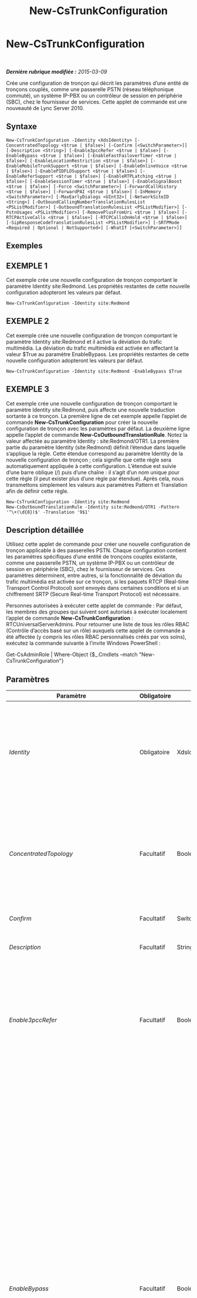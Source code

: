 ﻿---
title: New-CsTrunkConfiguration
TOCTitle: New-CsTrunkConfiguration
ms:assetid: f3958f86-3313-4929-9f9d-f796a2669aea
ms:mtpsurl: https://technet.microsoft.com/fr-fr/library/Gg413021(v=OCS.15)
ms:contentKeyID: 49299347
ms.date: 05/20/2016
mtps_version: v=OCS.15
ms.translationtype: HT
---

# New-CsTrunkConfiguration

 

_**Dernière rubrique modifiée :** 2015-03-09_

Crée une configuration de tronçon qui décrit les paramètres d’une entité de tronçons couplés, comme une passerelle PSTN (réseau téléphonique commuté), un système IP-PBX ou un contrôleur de session en périphérie (SBC), chez le fournisseur de services. Cette applet de commande est une nouveauté de Lync Server 2010.

## Syntaxe

    New-CsTrunkConfiguration -Identity <XdsIdentity> [-ConcentratedTopology <$true | $false>] [-Confirm [<SwitchParameter>]] [-Description <String>] [-Enable3pccRefer <$true | $false>] [-EnableBypass <$true | $false>] [-EnableFastFailoverTimer <$true | $false>] [-EnableLocationRestriction <$true | $false>] [-EnableMobileTrunkSupport <$true | $false>] [-EnableOnlineVoice <$true | $false>] [-EnablePIDFLOSupport <$true | $false>] [-EnableReferSupport <$true | $false>] [-EnableRTPLatching <$true | $false>] [-EnableSessionTimer <$true | $false>] [-EnableSignalBoost <$true | $false>] [-Force <SwitchParameter>] [-ForwardCallHistory <$true | $false>] [-ForwardPAI <$true | $false>] [-InMemory <SwitchParameter>] [-MaxEarlyDialogs <UInt32>] [-NetworkSiteID <String>] [-OutboundCallingNumberTranslationRulesList <PSListModifier>] [-OutboundTranslationRulesList <PSListModifier>] [-PstnUsages <PSListModifier>] [-RemovePlusFromUri <$true | $false>] [-RTCPActiveCalls <$true | $false>] [-RTCPCallsOnHold <$true | $false>] [-SipResponseCodeTranslationRulesList <PSListModifier>] [-SRTPMode <Required | Optional | NotSupported>] [-WhatIf [<SwitchParameter>]]

## Exemples

## EXEMPLE 1

Cet exemple crée une nouvelle configuration de tronçon comportant le paramètre Identity site:Redmond. Les propriétés restantes de cette nouvelle configuration adopteront les valeurs par défaut.

    New-CsTrunkConfiguration -Identity site:Redmond

## EXEMPLE 2

Cet exemple crée une nouvelle configuration de tronçon comportant le paramètre Identity site:Redmond et il active la déviation du trafic multimédia. La déviation du trafic multimédia est activée en affectant la valeur $True au paramètre EnableBypass. Les propriétés restantes de cette nouvelle configuration adopteront les valeurs par défaut.

    New-CsTrunkConfiguration -Identity site:Redmond -EnableBypass $True

## EXEMPLE 3

Cet exemple crée une nouvelle configuration de tronçon comportant le paramètre Identity site:Redmond, puis affecte une nouvelle traduction sortante à ce tronçon. La première ligne de cet exemple appelle l’applet de commande **New-CsTrunkConfiguration** pour créer la nouvelle configuration de tronçon avec les paramètres par défaut. La deuxième ligne appelle l’applet de commande **New-CsOutboundTranslationRule**. Notez la valeur affectée au paramètre Identity : site:Redmond/OTR1. La première partie du paramètre Identity (site:Redmond) définit l’étendue dans laquelle s’applique la règle. Cette étendue correspond au paramètre Identity de la nouvelle configuration de tronçon ; cela signifie que cette règle sera automatiquement appliquée à cette configuration. L’étendue est suivie d’une barre oblique (/) puis d’une chaîne : il s’agit d’un nom unique pour cette règle (il peut exister plus d’une règle par étendue). Après cela, nous transmettons simplement les valeurs aux paramètres Pattern et Translation afin de définir cette règle.

    New-CsTrunkConfiguration -Identity site:Redmond
    New-CsOutboundTranslationRule -Identity site:Redmond/OTR1 -Pattern '^\+(\d{8})$' -Translation '9$1'

## Description détaillée

Utilisez cette applet de commande pour créer une nouvelle configuration de tronçon applicable à des passerelles PSTN. Chaque configuration contient les paramètres spécifiques d’une entité de tronçons couplés existante, comme une passerelle PSTN, un système IP-PBX ou un contrôleur de session en périphérie (SBC), chez le fournisseur de services. Ces paramètres déterminent, entre autres, si la fonctionnalité de déviation du trafic multimédia est activée sur ce tronçon, si les paquets RTCP (Real-time Transport Control Protocol) sont envoyés dans certaines conditions et si un chiffrement SRTP (Secure Real-time Transport Protocol) est nécessaire.

Personnes autorisées à exécuter cette applet de commande : Par défaut, les membres des groupes qui suivent sont autorisés à exécuter localement l’applet de commande **New-CsTrunkConfiguration** : RTCUniversalServerAdmins. Pour retourner une liste de tous les rôles RBAC (Contrôle d’accès basé sur un rôle) auxquels cette applet de commande a été affectée (y compris les rôles RBAC personnalisés créés par vos soins), exécutez la commande suivante à l’invite Windows PowerShell :

Get-CsAdminRole | Where-Object {$\_.Cmdlets –match "New-CsTrunkConfiguration"}

## Paramètres


<table>
<colgroup>
<col style="width: 25%" />
<col style="width: 25%" />
<col style="width: 25%" />
<col style="width: 25%" />
</colgroup>
<thead>
<tr class="header">
<th>Paramètre</th>
<th>Obligatoire</th>
<th>Type</th>
<th>Description</th>
</tr>
</thead>
<tbody>
<tr class="odd">
<td><p><em>Identity</em></p></td>
<td><p>Obligatoire</p></td>
<td><p>XdsIdentity</p></td>
<td><p>Identificateur unique qui inclut l’étendue de la configuration de tronçon. La configuration de tronçon peut être créée au niveau de l’étendue globale ou de l’étendue Site, voire au niveau de l’étendue Service pour un service de passerelle PSTN. (Une configuration globale existe par défaut et ne peut être ni supprimée, ni recréé.) Exemple : site:Redmond (pour le site) ou PstnGateway:Redmond.litwareinc.com (pour le service).</p></td>
</tr>
<tr class="even">
<td><p><em>ConcentratedTopology</em></p></td>
<td><p>Facultatif</p></td>
<td><p>Boolean</p></td>
<td><p>La valeur de ce paramètre détermine s’il existe un point de terminaison multimédia connu (une passerelle PSTN où la terminaison multimédia possède la même adresse IP que la terminaison de signalisation est un exemple de point de terminaison multimédia connu). Définissez cette valeur sur False si le tronçon ne comporte pas de point de terminaison multimédia connu.</p>
<p>Valeur par défaut : True</p></td>
</tr>
<tr class="odd">
<td><p><em>Confirm</em></p></td>
<td><p>Facultatif</p></td>
<td><p>SwitchParameter</p></td>
<td><p>Vous demande confirmation avant d’exécuter la commande.</p></td>
</tr>
<tr class="even">
<td><p><em>Description</em></p></td>
<td><p>Facultatif</p></td>
<td><p>String</p></td>
<td><p>Chaîne décrivant l’objectif de la configuration de tronçon.</p></td>
</tr>
<tr class="odd">
<td><p><em>Enable3pccRefer</em></p></td>
<td><p>Facultatif</p></td>
<td><p>Boolean</p></td>
<td><p>Indique si le protocole 3pcc peut être utilisé pour autoriser les appels transférés à ignorer le site hébergé. 3pcc est également connu sous le nom de « contrôle tiers », et se produit quand un tiers est utilisé pour connecter une paire d’appelants (par exemple, un opérateur passant un appel d’une personne A à une personne B). La méthode REFER est une méthode SIP standard qui indique que le destinataire doit contacter un tiers en utilisant les informations fournies par l’émetteur. La valeur par défaut est False ($False).</p></td>
</tr>
<tr class="even">
<td><p><em>EnableBypass</em></p></td>
<td><p>Facultatif</p></td>
<td><p>Boolean</p></td>
<td><p>La valeur de ce paramètre détermine si la fonctionnalité de déviation du trafic multimédia est activée pour ce tronçon. Définissez cette valeur sur True pour activer la déviation du trafic multimédia. Notez que pour que la déviation du trafic multimédia fonctionne correctement, les passerelles PSTN, les contrôleurs de session en périphérie (SBC) et les autocommutateurs privés (PBX) doivent prendre en charge certaines fonctionnalités, parmi lesquelles :</p>
<p>- La possibilité de recevoir des réponses dirigées à une invitation.</p>
<p>- Les clients Lync Server et le point de terminaison multimédia doivent pouvoir communiquer directement entre eux sans passer par un serveur de médiation.</p>
<p>- Le sous-réseau de la passerelle doit être défini comme étant situé sur le même site que celui du sous-réseau du client. S’il est situé sur un autre site, les sites ne doivent pas être séparés par des liaisons réseau étendu (WAN) munies d’une bande passante restreinte.</p>
<p>La déviation du trafic multimédia ne peut être activée que dans les circonstances suivantes :</p>
<p>- Le paramètre ConcentratedTopology est défini sur True.</p>
<p>- Le paramètre EnableReferSupport est défini sur False, RTCPActiveCalls et RTCPCallsOnHold sont définis sur False ou EnableReferSupport est défini sur True.</p>
<p>Notez que si EnableBypass est True et EnableReferSupport est False, les appels déviés et transférés par la suite deviennent non déviés.</p>
<p>Pour que la déviation du trafic multimédia fonctionne pour un tronçon en particulier, vous devez l’activer globalement et individuellement pour le tronçon en question. Utilisez l’applet de commande <strong>New-CsNetworkMediaBypassConfiguration</strong> pour activer globalement la déviation du trafic multimédia.</p>
<p>Valeur par défaut : False</p></td>
</tr>
<tr class="odd">
<td><p><em>EnableFastFailoverTimer</em></p></td>
<td><p>Facultatif</p></td>
<td><p>Boolean</p></td>
<td><p>Quand la valeur est True, les appels sortants auxquels la passerelle ne répond pas dans les 10 secondes seront routés vers la jonction suivante disponible ; s’il n’existe aucune jonction supplémentaire, l’appel est automatiquement abandonné. Dans une organisation avec des réponses de passerelle ou réseau lentes, cela peut entraîner l’abandon de nombreux appels.</p>
<p>La valeur par défaut est True.</p></td>
</tr>
<tr class="even">
<td><p><em>EnableLocationRestriction</em></p></td>
<td><p>Facultatif</p></td>
<td><p>Boolean</p></td>
<td><p>Lorsqu’il est défini sur True, le routage des communications vocales basé sur l’emplacement est activé pour les appels transmis par le biais des jonctions SIP gérées par la collection spécifiée de paramètres de configuration de jonction SIP. Dans le cadre du routage des communications vocales basé sur l’emplacement, l’emplacement de l’utilisateur qui passe l’appel et l’emplacement de l’utilisateur qui reçoit l’appel sont pris en compte lors de l’acheminement des appels. Si cette propriété a la valeur True (la valeur par défaut est False), vous devez également définir la propriété NetworkSiteId.</p>
<p>Ce paramètre a été introduit dans la version publiée en février 2013 de Lync Server 2013.</p></td>
</tr>
<tr class="odd">
<td><p><em>EnableMobileTrunkSupport</em></p></td>
<td><p>Facultatif</p></td>
<td><p>Boolean</p></td>
<td><p>Définit si le fournisseur de services est un opérateur mobile.</p>
<p>Valeur par défaut : False</p></td>
</tr>
<tr class="even">
<td><p><em>EnableOnlineVoice</em></p></td>
<td><p>Facultatif</p></td>
<td><p>Boolean</p></td>
<td><p>Indique si les jonctions SIP prennent en charge la Voix en ligne. Avec la Voix en ligne, les utilisateurs disposent d’un compte Lync Server local, mais leur messagerie vocale est hébergée par Office 365. La valeur par défaut est False ($False).</p></td>
</tr>
<tr class="odd">
<td><p><em>EnablePIDFLOSupport</em></p></td>
<td><p>Facultatif</p></td>
<td><p>Boolean</p></td>
<td><p>Définit si les appels d’urgence doivent être acheminés avec un objet PIDF-LO (Presence Information Data Format Location Object) via la passerelle définie. Définissez ce paramètre sur True si les appels d’urgence sont à acheminer vers un fournisseur de services d’urgence certifié. (L’emplacement sera transmis avec l’appel.)</p>
<p>Valeur par défaut : False</p></td>
</tr>
<tr class="even">
<td><p><em>EnableReferSupport</em></p></td>
<td><p>Facultatif</p></td>
<td><p>Boolean</p></td>
<td><p>Détermine si ce tronçon prend en charge la réception de demandes de référencement en provenance du serveur de médiation.</p>
<p>La déviation du trafic multimédia ne peut être activée que dans les circonstances suivantes :</p>
<p>- Le paramètre ConcentratedTopology est défini sur True.</p>
<p>- Le paramètre EnableReferSupport est défini sur False, RTCPActiveCalls et RTCPCallsOnHold sont définis sur False ou EnableReferSupport est défini sur True.</p>
<p>Notez que si EnableBypass est True et EnableReferSupport est False, les appels déviés et transférés par la suite deviennent non déviés.</p>
<p>Valeur par défaut : True</p></td>
</tr>
<tr class="odd">
<td><p><em>EnableRTPLatching</em></p></td>
<td><p>Facultatif</p></td>
<td><p>Boolean</p></td>
<td><p>Indique si les jonctions SIP prennent en charge l’accrochage RTP. L’accrochage RTP est une technologie qui permet la connectivité RTP/RTCP via un appareil ou un pare-feu NAT (traduction d’adresses réseau). La valeur par défaut est False ($False).</p></td>
</tr>
<tr class="even">
<td><p><em>EnableSessionTimer</em></p></td>
<td><p>Facultatif</p></td>
<td><p>Boolean</p></td>
<td><p>Indique si le temporisateur de session est activé. Les temporisateurs de session sont utilisés pour déterminer si une session particulière est toujours active.</p>
<p>Notez que même si ce paramètre est défini sur False, des temporisateurs de session peuvent être appliqués si un temporisateur de session est activé pour la connexion distante. Dans un cas comme celui-ci, le serveur de médiation répond aux sondages du temporisateur de session à partir de l’entité distante.</p>
<p>Valeur par défaut : False</p></td>
</tr>
<tr class="odd">
<td><p><em>EnableSignalBoost</em></p></td>
<td><p>Facultatif</p></td>
<td><p>Boolean</p></td>
<td><p>Lorsque ce paramètre est défini sur True, la passerelle PSTN, le système IP-PBX ou le contrôleur de session en périphérie (SBC) chez le fournisseur de services gonfle le volume audio en flux vocaux qui sont transmis au serveur de médiation ou aux clients Lync Server. Si cette valeur est définie sur False, le volume audio sera augmenté soit sur le serveur de médiation (pour les appels non déviés), soit sur les clients Lync Server (pour les appels déviés).</p>
<p>Valeur par défaut : False</p></td>
</tr>
<tr class="even">
<td><p><em>Force</em></p></td>
<td><p>Facultatif</p></td>
<td><p>SwitchParameter</p></td>
<td><p>Supprime les invites de confirmation qui s’affichent avant d’effectuer des modifications.</p></td>
</tr>
<tr class="odd">
<td><p><em>ForwardCallHistory</em></p></td>
<td><p>Facultatif</p></td>
<td><p>Boolean</p></td>
<td><p>Indique si les informations d’historique d’appel sont transférées via la jonction. La valeur par défaut est False ($False).</p></td>
</tr>
<tr class="even">
<td><p><em>ForwardPAI</em></p></td>
<td><p>Facultatif</p></td>
<td><p>Boolean</p></td>
<td><p>Indique si l’en-tête P-Asserted-Identity (PAI) sera transféré avec l’appel. L’en-tête PAI permet de vérifier l’identité de l’appelant. La valeur par défaut est False ($False).</p></td>
</tr>
<tr class="odd">
<td><p><em>InMemory</em></p></td>
<td><p>Facultatif</p></td>
<td><p>SwitchParameter</p></td>
<td><p>Crée une référence d’objet sans valider l’objet comme une modification définitive. Si vous affectez à une variable la sortie de cette cmdlet appelée avec ce paramètre, vous pouvez apporter des modifications aux propriétés de la référence d’objet, puis les valider en appelant la cmdlet Set- correspondante.</p></td>
</tr>
<tr class="even">
<td><p><em>MaxEarlyDialogs</em></p></td>
<td><p>Facultatif</p></td>
<td><p>UInt32</p></td>
<td><p>Nombre maximal de réponses dirigées qu’une passerelle PSTN, un système IP-PBX ou un contrôleur de session en périphérie (SBC), chez le fournisseur de services, peut recevoir pour une invitation qui est envoyée au serveur de médiation.</p>
<p>Valeur par défaut : 20</p></td>
</tr>
<tr class="odd">
<td><p><em>NetworkSiteID</em></p></td>
<td><p>Facultatif</p></td>
<td><p>String</p></td>
<td><p>ID de site du site réseau associé à la nouvelle collection de paramètres de configuration de jonction. Si la propriété EnableLocationRestriction a la valeur True, le routage des communications vocales basé sur l’emplacement par le biais de cette jonction est géré à l’aide des paramètres configurés pour le site spécifié. Vous pouvez récupérer les ID de site réseau à l’aide de cette commande :</p>
<p>Get-CsNetworkSite | Select NetworkSiteID</p>
<p>Ce paramètre a été introduit dans la version publiée en février 2013 de Lync Server 2013.</p></td>
</tr>
<tr class="even">
<td><p><em>OutboundCallingNumberTranslationRulesList</em></p></td>
<td><p>Facultatif</p></td>
<td><p>PSListModifier</p></td>
<td><p>Collection de règles de traduction de numéro d’appel sortant assignées à la jonction. Vous pouvez extraire ces informations sur les règles disponibles avec la commande :</p>
<p>Get-CsOutboundCallingNumberTranslationRule</p></td>
</tr>
<tr class="odd">
<td><p><em>OutboundTranslationRulesList</em></p></td>
<td><p>Facultatif</p></td>
<td><p>PSListModifier</p></td>
<td><p>Collection de règles de traduction de numéros de téléphone qui s’appliquent aux appels gérés par le routage sortant (appels acheminés vers les destinations PBX ou PSTN).</p>
<p>Même si cette liste et ces règles peuvent être créées directement avec cette applet de commande, il est recommandé de créer les règles de traduction sortante avec l’applet de commande <strong>New-CsOutboundTranslationRule</strong> qui crée la règle et l’attribue à la configuration de tronçon avec l’étendue correspondante.</p></td>
</tr>
<tr class="even">
<td><p><em>PstnUsages</em></p></td>
<td><p>Facultatif</p></td>
<td><p>PSListModifier</p></td>
<td><p>Collection d’utilisations PSTN assignées à la jonction. Vous pouvez extraire ces informations sur les utilisations disponibles avec la commande :</p>
<p>Get-CsPstnUsage</p></td>
</tr>
<tr class="odd">
<td><p><em>RemovePlusFromUri</em></p></td>
<td><p>Facultatif</p></td>
<td><p>Boolean</p></td>
<td><p>La définition de ce paramètre sur True entraînera la suppression des signes plus (+) à gauche des URI (Uniform Resource Identifier) par le serveur de médiation avant de les envoyer au fournisseur de services.</p>
<p>Valeur par défaut : False</p></td>
</tr>
<tr class="even">
<td><p><em>RTCPActiveCalls</em></p></td>
<td><p>Facultatif</p></td>
<td><p>Boolean</p></td>
<td><p>Ce paramètre détermine si des paquets RTCP sont transmis à la passerelle PSTN, au système IP-PBX ou au contrôleur de session en périphérie (SBC) côté fournisseur de services pour les appels actifs. Un appel actif dans ce contexte désigne un appel qui est autorisé à voyager dans au moins une direction. Si le paramètre RTCPActiveCalls est défini sur True, le serveur de médiation ou le client Lync Server peut mettre fin à un appel s’il ne reçoit aucun paquet RTCP dans un délai de plus de 30 secondes.</p>
<p>Notez que toute désactivation des contrôles du trafic multimédia RTCP reçu pour les appels actifs dans les éléments de Lync Server vous prive d’un garde-fou important lors de la détection d’une paire supprimée. Cette opération ne doit donc être effectuée que si elle est vraiment nécessaire.</p>
<p>Valeur par défaut : True</p></td>
</tr>
<tr class="odd">
<td><p><em>RTCPCallsOnHold</em></p></td>
<td><p>Facultatif</p></td>
<td><p>Boolean</p></td>
<td><p>Ce paramètre détermine si des paquets RTCP continuent d’être envoyés sur le tronçon pour les appels qui ont été mis en attente et si aucun paquet multimédia n’est supposé prendre une direction quelconque. Si une attente musicale est activée sur le client Lync Server ou sur le tronçon, l’appel sera considéré comme étant actif et cette propriété sera ignorée. Dans ces circonstances, utilisez le paramètre RTCPActiveCalls.</p>
<p>Notez que toute désactivation des contrôles du trafic multimédia RTCP reçu pour les appels actifs dans les éléments de Lync Server vous prive d’un garde-fou important lors de la détection d’une paire supprimée. Cette opération ne doit donc être effectuée que si elle est vraiment nécessaire.</p>
<p>Valeur par défaut : True</p></td>
</tr>
<tr class="even">
<td><p><em>SipResponseCodeTranslationRulesList</em></p></td>
<td><p>Facultatif</p></td>
<td><p>PSListModifier</p></td>
<td><p>Liste de règles de traduction de codes de réponse SIP applicables aux codes de réponse reçus d’une passerelle PSTN, d’un système IP-PBX ou d’un contrôleur de session en périphérie (SBC) chez le fournisseur de services. Ces règles permettent à l’administrateur de mapper les codes de réponse SIP ayant des valeurs comprises entre 400 et 699 reçues dans un tronçon avec des nouvelles valeurs plus cohérentes avec Lync Server.</p>
<p>Vous pouvez créer cette liste et les règles qui y correspondent directement à l’aide de cette applet de commande. Néanmoins, nous vous recommandons de créer les règles de traduction de codes de réponse SIP en appelant l’applet de commande <strong>New-CsSipResponseCodeTranslationRule</strong>. Celle-ci crée la règle et l’attribue à la configuration de tronçon avec l’étendue correspondante.</p></td>
</tr>
<tr class="odd">
<td><p><em>SRTPMode</em></p></td>
<td><p>Facultatif</p></td>
<td><p>SRTPMode</p></td>
<td><p>La valeur de ce paramètre détermine le niveau de prise en charge du chiffrement SRTP pour la protection du trafic multimédia entre le serveur de médiation et la passerelle PSTN, le système IP-PBX ou le contrôleur de session en périphérie (SBC) chez le fournisseur de services. Dans les cas de déviation du trafic multimédia, cette valeur doit être compatible avec le paramètre EncryptionLevel de la configuration multimédia. La configuration multimédia est définie à l’aide de l’applet de commande <strong>New-CsMediaConfiguration</strong> et de l’applet de commande <strong>Set-CsMediaConfiguration</strong>.</p>
<p>Valeurs valides :</p>
<p>- Required : le chiffrement SRTP doit être utilisé.</p>
<p>- Optional : le chiffrement SRTP sera utilisé s’il est pris en charge par la passerelle.</p>
<p>- NotSupported : le chiffrement SRTP n’est pas pris en charge et ne sera donc pas utilisé.</p>
<p>Remarque : SRTPMode est utilisé uniquement si la passerelle est configurée en vue d’un recours au protocole de transport TLS (Transport Layer Security). Si la passerelle est configurée avec le protocole de transport TCP, SRTPMode est défini en interne sur NotSupported.</p>
<p>Valeur par défaut : Obligatoire</p></td>
</tr>
<tr class="even">
<td><p><em>WhatIf</em></p></td>
<td><p>Facultatif</p></td>
<td><p>System.Management.Automation.SwitchParameter</p></td>
<td><p>Décrit ce qui se passe si vous exécutez la commande sans l’exécuter réellement.</p></td>
</tr>
</tbody>
</table>


## Types d’entrées

Aucun.

## Types de retours

Crée un objet de type Microsoft.Rtc.Management.WritableConfig.Settings.TrunkConfiguration.TrunkConfiguration.

## Voir aussi

#### Autres ressources

[Remove-CsTrunkConfiguration](remove-cstrunkconfiguration.md)  
[Set-CsTrunkConfiguration](set-cstrunkconfiguration.md)  
[Get-CsTrunkConfiguration](get-cstrunkconfiguration.md)  
[Test-CsTrunkConfiguration](test-cstrunkconfiguration.md)  
[New-CsOutboundTranslationRule](new-csoutboundtranslationrule.md)

